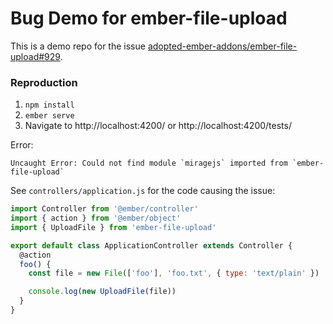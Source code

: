 # Bug Demo for ember-file-upload

This is a demo repo for the issue [adopted-ember-addons/ember-file-upload#929](https://github.com/adopted-ember-addons/ember-file-upload/issues/929).

### Reproduction

1. `npm install`
2. `ember serve`
3. Navigate to http://localhost:4200/ or http://localhost:4200/tests/

Error:

```
Uncaught Error: Could not find module `miragejs` imported from `ember-file-upload`
```

See `controllers/application.js` for the code causing the issue:

```js
import Controller from '@ember/controller'
import { action } from '@ember/object'
import { UploadFile } from 'ember-file-upload'

export default class ApplicationController extends Controller {
  @action
  foo() {
    const file = new File(['foo'], 'foo.txt', { type: 'text/plain' })

    console.log(new UploadFile(file))
  }
}
```
